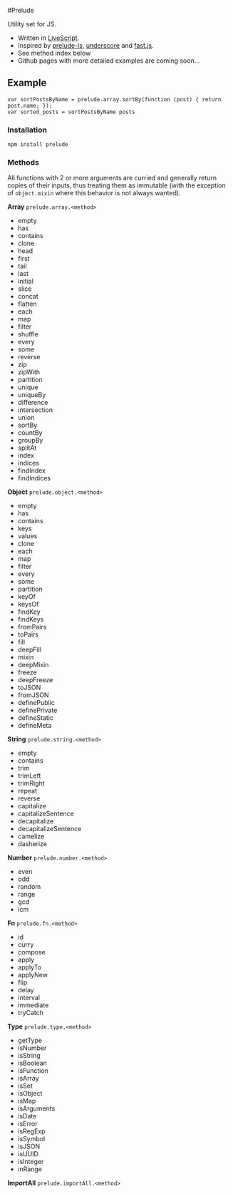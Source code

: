 #Prelude

Utility set for JS.

- Written in <a href="http://www.livescript.net">LiveScript</a>.
- Inspired by
<a href="http://www.preludels.com/">prelude-ls</a>,
<a href="http://underscorejs.org/">underscore</a> and
<a href="https://github.com/codemix/fast.js">fast.js</a>.
- See method index below
- Github pages with more detailed examples are coming soon...

## Example

    var sortPostsByName = prelude.array.sortBy(function (post) { return post.name; });
    var sorted_posts = sortPostsByName posts

### Installation

    npm install prelude

### Methods

All functions with 2 or more arguments are curried and generally return
copies of their inputs, thus treating them as immutable (with the exception
of `object.mixin` where this behavior is not always wanted).


**Array** `prelude.array.<method>`

- empty
- has
- contains
- clone
- head
- first
- tail
- last
- initial
- slice
- concat
- flatten
- each
- map
- filter
- shuffle
- every
- some
- reverse
- zip
- zipWith
- partition
- unique
- uniqueBy
- difference
- intersection
- union
- sortBy
- countBy
- groupBy
- splitAt
- index
- indices
- findIndex
- findIndices

**Object** `prelude.object.<method>`

- empty
- has
- contains
- keys
- values
- clone
- each
- map
- filter
- every
- some
- partition
- keyOf
- keysOf
- findKey
- findKeys
- fromPairs
- toPairs
- fill
- deepFill
- mixin
- deepMixin
- freeze
- deepFreeze
- toJSON
- fromJSON
- definePublic
- definePrivate
- defineStatic
- defineMeta

**String** `prelude.string.<method>`

- empty
- contains
- trim
- trimLeft
- trimRight
- repeat
- reverse
- capitalize
- capitalizeSentence
- decapitalize
- decapitalizeSentence
- camelize
- dasherize

**Number** `prelude.number.<method>`

- even
- odd
- random
- range
- gcd
- lcm

**Fn** `prelude.fn.<method>`

- id
- curry
- compose
- apply
- applyTo
- applyNew
- flip
- delay
- interval
- immediate
- tryCatch

**Type** `prelude.type.<method>`

- getType
- isNumber
- isString
- isBoolean
- isFunction
- isArray
- isSet
- isObject
- isMap
- isArguments
- isDate
- isError
- isRegExp
- isSymbol
- isJSON
- isUUID
- isInteger
- inRange

**ImportAll** `prelude.importAll.<method>`

